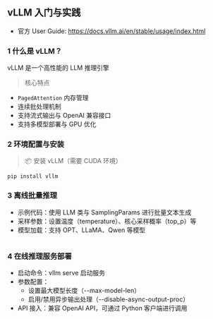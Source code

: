 ## vLLM 入门与实践
- 官方 User Guide: https://docs.vllm.ai/en/stable/usage/index.html

### 1 什么是 vLLM？
vLLM 是一个高性能的 LLM 推理引擎

>核心特点
- `PagedAttention` 内存管理
- 连续批处理机制
- 支持流式输出与 OpenAI 兼容接口
- 支持多模型部署与 GPU 优化

### 2 环境配置与安装
>📦 安装 vLLM（需要 CUDA 环境）
```
pip install vllm
```

### 3 离线批量推理

- 示例代码：使用 LLM 类与 SamplingParams 进行批量文本生成
- 采样参数：设置温度（temperature）、核心采样概率（top_p）等
- 模型加载：支持 OPT、LLaMA、Qwen 等模型
```py

```


### 4 在线推理服务部署

- 启动命令：vllm serve 启动服务
- 参数配置：
    - 设置最大模型长度（--max-model-len）
    - 启用/禁用异步输出处理（--disable-async-output-proc）
- API 接入：兼容 OpenAI API，可通过 Python 客户端进行调用